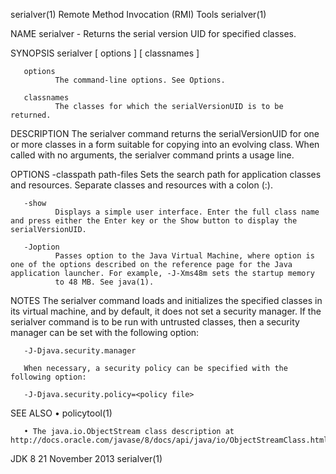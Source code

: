 serialver(1)                                                                         Remote Method Invocation (RMI) Tools                                                                        serialver(1)

NAME
       serialver - Returns the serial version UID for specified classes.

SYNOPSIS
       serialver [ options ] [ classnames ]

       options
              The command-line options. See Options.

       classnames
              The classes for which the serialVersionUID is to be returned.

DESCRIPTION
       The serialver command returns the serialVersionUID for one or more classes in a form suitable for copying into an evolving class. When called with no arguments, the serialver command prints a usage
       line.

OPTIONS
       -classpath path-files
              Sets the search path for application classes and resources. Separate classes and resources with a colon (:).

       -show
              Displays a simple user interface. Enter the full class name and press either the Enter key or the Show button to display the serialVersionUID.

       -Joption
              Passes option to the Java Virtual Machine, where option is one of the options described on the reference page for the Java application launcher. For example, -J-Xms48m sets the startup memory
              to 48 MB. See java(1).

NOTES
       The serialver command loads and initializes the specified classes in its virtual machine, and by default, it does not set a security manager. If the serialver command is to be run with untrusted
       classes, then a security manager can be set with the following option:

       -J-Djava.security.manager

       When necessary, a security policy can be specified with the following option:

       -J-Djava.security.policy=<policy file>

SEE ALSO
       • policytool(1)

       • The java.io.ObjectStream class description at http://docs.oracle.com/javase/8/docs/api/java/io/ObjectStreamClass.html

JDK 8                                                                                          21 November 2013                                                                                  serialver(1)
